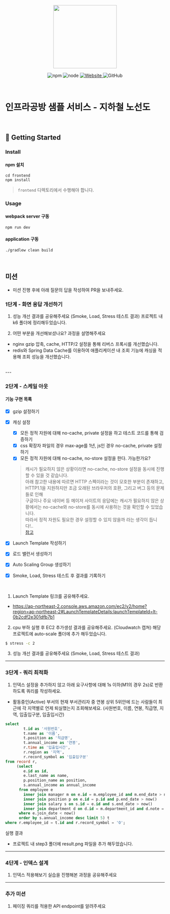 <p align="center">
    <img width="200px;" src="https://raw.githubusercontent.com/woowacourse/atdd-subway-admin-frontend/master/images/main_logo.png"/>
</p>
<p align="center">
  <img alt="npm" src="https://img.shields.io/badge/npm-%3E%3D%205.5.0-blue">
  <img alt="node" src="https://img.shields.io/badge/node-%3E%3D%209.3.0-blue">
  <a href="https://edu.nextstep.camp/c/R89PYi5H" alt="nextstep atdd">
    <img alt="Website" src="https://img.shields.io/website?url=https%3A%2F%2Fedu.nextstep.camp%2Fc%2FR89PYi5H">
  </a>
  <img alt="GitHub" src="https://img.shields.io/github/license/next-step/atdd-subway-service">
</p>

<br>

# 인프라공방 샘플 서비스 - 지하철 노선도

<br>

## 🚀 Getting Started

### Install
#### npm 설치
```
cd frontend
npm install
```
> `frontend` 디렉토리에서 수행해야 합니다.

### Usage
#### webpack server 구동
```
npm run dev
```
#### application 구동
```
./gradlew clean build
```
<br>

## 미션

* 미션 진행 후에 아래 질문의 답을 작성하여 PR을 보내주세요.


### 1단계 - 화면 응답 개선하기
1. 성능 개선 결과를 공유해주세요 (Smoke, Load, Stress 테스트 결과)
프로젝트 내 k6 폴더에 정리해두었습니다.

2. 어떤 부분을 개선해보셨나요? 과정을 설명해주세요
- nginx gzip 압축, cache, HTTP/2 설정을 통해 리버스 프록시를 개선했습니다.
- redis와 Spring Data Cache를 이용하여 애플리케이션 내 조회 기능에 캐싱을 적용해 조회 성능을 개선했습니다.

<br/>
---

### 2단계 - 스케일 아웃
#### 기능 구현 목록
- [x] gzip 설정하기
- [x] 캐싱 설정
  - [x] 모든 정적 자원에 대해 no-cache, private 설정을 하고 테스트 코드를 통해 검증하기
  - [x] css 확장자 파일의 경우 max-age를 1년, js인 경우 no-cache, private 설정하기
  - [x] 모든 정적 자원에 대해 no-cache, no-store 설정을 한다. 가능한가요?   
  > 캐시가 필요하지 않은 상황이라면 no-cache, no-store 설정을 동시에 진행할 수 있을 것 같습니다.   
  > 아래 참고한 내용에 따르면 HTTP 스펙이라는 것이 모호한 부분이 존재하고, 
  > HTTP1.1을 지원하지만 조금 오래된 브라우저의 호환, 그리고 버그 등의 문제들로 인해   
  > 구글이나 주요 네이버 등 메이저 사이트의 응답에는 캐시가 필요하지 않은 상황에서는
  > no-cache와 no-store를 동시에 사용하는 것을 확인할 수 있었습니다.   
  > 따라서 정적 자원도 필요한 경우 설정할 수 있지 않을까 라는 생각이 듭니다!..   
  > [참고](https://www.inflearn.com/questions/112647/no-store-%EB%A1%9C%EB%8F%84-%EC%B6%A9%EB%B6%84%ED%95%A0-%EA%B2%83-%EA%B0%99%EC%9D%80%EB%8D%B0-no-cache-must-revalidate-%EB%8A%94-%EC%99%9C-%EA%B0%99%EC%9D%B4-%EC%B6%94%EA%B0%80%ED%95%98%EB%8A%94-%EA%B2%83%EC%9D%B8%EA%B0%80%EC%9A%94)
  

- [x] Launch Template 작성하기
- [x] 로드 밸런서 생성하기
- [x] Auto Scaling Group 생성하기
- [x] Smoke, Load, Stress 테스트 후 결과를 기록하기  

<br/>

1. Launch Template 링크를 공유해주세요.
- https://ap-northeast-2.console.aws.amazon.com/ec2/v2/home?region=ap-northeast-2#LaunchTemplateDetails:launchTemplateId=lt-0b2cdf2e301dfb7b1  

2. cpu 부하 실행 후 EC2 추가생성 결과를 공유해주세요. (Cloudwatch 캡쳐)
해당 프로젝트에 auto-scale 폴더에 추가 해두었습니다.

```sh
$ stress -c 2
```

3. 성능 개선 결과를 공유해주세요 (Smoke, Load, Stress 테스트 결과)

---

### 3단계 - 쿼리 최적화

1. 인덱스 설정을 추가하지 않고 아래 요구사항에 대해 1s 이하(M1의 경우 2s)로 반환하도록 쿼리를 작성하세요.

- 활동중인(Active) 부서의 현재 부서관리자 중 연봉 상위 5위안에 드는 사람들이 최근에 각 지역별로 언제 퇴실했는지 조회해보세요. (사원번호, 이름, 연봉, 직급명, 지역, 입출입구분, 입출입시간)
```sql
select
        t.id as '사원번호',
        t.name as '이름',
        t.position as '직급명',
        t.annual_income as '연봉',
        r.time as '입출입시간',
        r.region as '지역',
        r.record_symbol as '입출입구분'
from record r,
     (select
        e.id as id,
        e.last_name as name,
        p.position_name as position, 
        s.annual_income as annual_income
      from employee e
        inner join manager m on e.id = m.employee_id and m.end_date > now()
        inner join position p on e.id = p.id and p.end_date > now()
        inner join salary s on s.id = e.id and s.end_date > now()
        inner join department d on d.id = m.department_id and d.note = 'active'
      where e.join_date < now()
      order by s.annual_income desc limit 5) t
where r.employee_id = t.id and r.record_symbol = 'O';
```
실행 결과
- 프로젝트 내 step3 폴더에 result.png 파일을 추가 해두었습니다.

---

### 4단계 - 인덱스 설계

1. 인덱스 적용해보기 실습을 진행해본 과정을 공유해주세요

---

### 추가 미션

1. 페이징 쿼리를 적용한 API endpoint를 알려주세요
